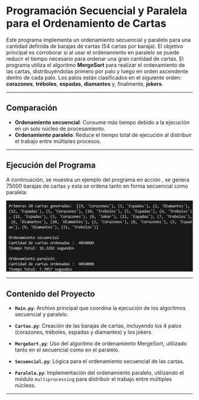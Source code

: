 # **Programación Secuencial y Paralela para el Ordenamiento de Cartas**

Este programa implementa un ordenamiento secuencial y paralelo para una cantidad definida de barajas de cartas (54 cartas por baraja). El objetivo principal es corroborar si al usar el ordenamiento en paralelo se puede reducir el tiempo necesario para ordenar una gran cantidad de cartas.
El programa utiliza el algoritmo **MergeSort** para realizar el ordenamiento de las cartas, distribuyéndolas primero por palo y luego en orden ascendente dentro de cada palo. Los palos están clasificados en el siguiente orden: **corazones**, **tréboles**, **espadas**, **diamantes** y, finalmente, **jokers**.

---

## **Comparación**
- **Ordenamiento secuencial**: Consume más tiempo debido a la ejecución en un solo núcleo de procesamiento.
- **Ordenamiento paralelo**: Reduce el tiempo total de ejecución al distribuir el trabajo entre múltiples procesos.
  
---

## **Ejecución del Programa**

A continuación, se muestra un ejemplo del programa en acción , se genera 75000 barajas de cartas y esta se ordena tanto en forma secuencial como paralela:

![Ejecución del Programa](programa.png)

---

## **Contenido del Proyecto**

- **`Main.py`**:
  Archivo principal que coordina la ejecución de los algoritmos secuencial y paralelo.

- **`Cartas.py`**:
  Creación de las barajas de cartas, incluyendo los 4 palos (corazones, tréboles, espadas y diamantes) y los jokers.

- **`MergeSort.py`**:
  Uso del algoritmo de ordenamiento MergeSort, utilizado tanto en el secuencial como en el paralelo.

- **`Secuencial.py`**:
  Lógica para el ordenamiento secuencial de las cartas.

- **`Paralela.py`**:
  Implementación del ordenamiento paralelo, utilizando el módulo `multiprocessing` para distribuir el trabajo entre múltiples núcleos.

---

